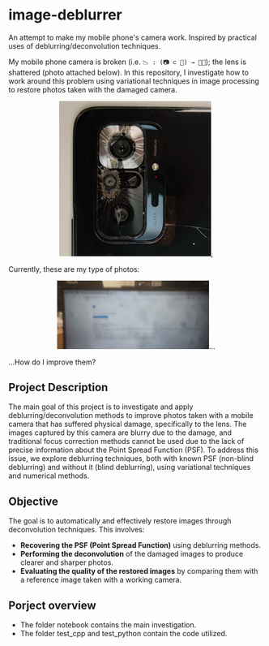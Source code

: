 # image-deblurrer
An attempt to make my mobile phone's camera work. Inspired by practical uses of deblurring/deconvolution techniques.

My mobile phone camera is broken (i.e.  ```📉 : (📷 ⊂ 📱) → ⛓️‍💥```); the lens is shattered (photo attached below). In this repository, I investigate how to work around this problem using variational techniques in image processing to restore photos taken with the damaged camera.

<p align="center">
  <img src="./assets/crashed_lense.jpg" alt="Crashed lense" title="Crashed lense" style="display: inline-block; width: 300px" />,
</p>

Currently, these are my type of photos:

<p align="center">
  <img src="./assets/6.jpg" alt="Blurry photo 6" title="Blurry photo 6" style="display: inline-block; width: 300px" />...
</p>

...How do I improve them?

## Project Description

The main goal of this project is to investigate and apply deblurring/deconvolution methods to improve photos taken with a mobile camera that has suffered physical damage, specifically to the lens. The images captured by this camera are blurry due to the damage, and traditional focus correction methods cannot be used due to the lack of precise information about the Point Spread Function (PSF). To address this issue, we explore deblurring techniques, both with known PSF (non-blind deblurring) and without it (blind deblurring), using variational techniques and numerical methods.

## Objective

The goal is to automatically and effectively restore images through deconvolution techniques. This involves:

- **Recovering the PSF (Point Spread Function)** using deblurring methods.
- **Performing the deconvolution** of the damaged images to produce clearer and sharper photos.
- **Evaluating the quality of the restored images** by comparing them with a reference image taken with a working camera.

## Porject overview

* The folder notebook contains the main investigation.
* The folder test_cpp and test_python contain the code utilized.

